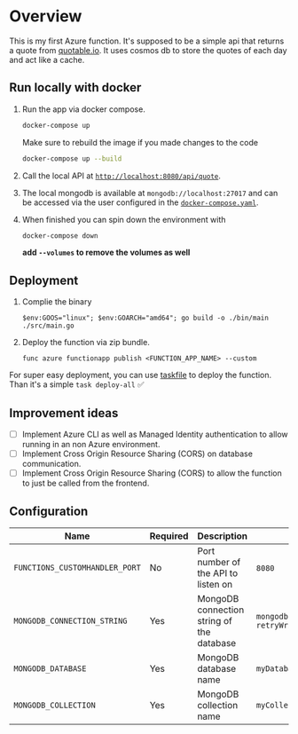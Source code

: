 # Overview

This is my first Azure function. It's supposed to be a simple api that returns a quote from [quotable.io](https://api.quotable.io). It uses cosmos db to store the quotes of each day and act like a cache.

## Run locally with docker

1. Run the app via docker compose.

   ```bash
   docker-compose up 
   ```

   Make sure to rebuild the image if you made changes to the code

   ```bash
   docker-compose up --build
   ```

2. Call the local API at [`http://localhost:8080/api/quote`](http://localhost:8080/api/quote).
3. The local mongodb is available at `mongodb://localhost:27017` and can be accessed via the user configured in the [`docker-compose.yaml`](./docker-compose.yaml).
4. When finished you can spin down the environment with

   ```bash
   docker-compose down
   ```

   __add `--volumes` to remove the volumes as well__

## Deployment

1. Complie the binary

   ```pwsh
   $env:GOOS="linux"; $env:GOARCH="amd64"; go build -o ./bin/main ./src/main.go
   ```

2. Deploy the function via zip bundle.

   ```pwsh
   func azure functionapp publish <FUNCTION_APP_NAME> --custom
   ```

For super easy deployment, you can use [taskfile](https://taskfile.dev/#/installation) to deploy the function. Than it's a simple `task deploy-all` ✅

## Improvement ideas

- [ ] Implement Azure CLI as well as Managed Identity authentication to allow running in an non Azure environment.
- [ ] Implement Cross Origin Resource Sharing (CORS) on database communication.
- [ ] Implement Cross Origin Resource Sharing (CORS) to allow the function to just be called from the frontend.

## Configuration

| Name                           | Required | Description                               | Example                                                                                                  |
| ------------------------------ | -------- | ----------------------------------------- | -------------------------------------------------------------------------------------------------------- |
| `FUNCTIONS_CUSTOMHANDLER_PORT` | No       | Port number of the API to listen on       | `8080`                                                                                                   |
| `MONGODB_CONNECTION_STRING`    | Yes      | MongoDB connection string of the database | `mongodb://myDatabaseUser:D1fficultP%40ssw0rd@cluster0.example.mongodb.net/?retryWrites=true&w=majority` |
| `MONGODB_DATABASE`             | Yes      | MongoDB database name                     | `myDatabase`                                                                                             |
| `MONGODB_COLLECTION`           | Yes      | MongoDB collection name                   | `myCollection`                                                                                           |
